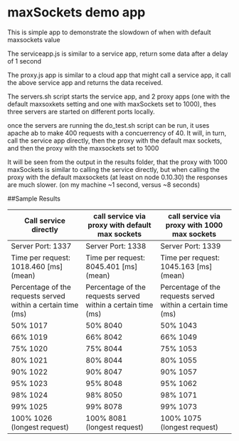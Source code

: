 # maxSockets demo app

This is simple app to demonstrate the slowdown of when with default maxsockets value

The serviceapp.js is similar to a service app, return some data after a delay of 1 second

The proxy.js app is similar to a cloud app that might call a service app, it call the above service app and returns the data received.

The servers.sh script starts the service app, and 2 proxy apps (one with the default maxsoxkets setting and one with maxSockets set to 1000), thes three servers are started on different ports locally.

once the servers are running the do_test.sh script can be run, it uses apache ab to make 400 requests with a concuerrency of 40.
It will, in turn, call the service app directly, then the proxy with the default max sockets, and then the proxy with the maxsockets set to 1000

It will be seen from the output in the results folder, that the proxy with 1000 maxSockets is similar to calling the service directly, but when calling the proxy with the default maxsockets (at least on node 0.10.30) the responses are much slower. (on my machine ~1 second, versus ~8 seconds)

##Sample Results

Call service directly|call service via proxy with default max sockets|call service via proxy with 1000 max sockets
---------------------| ---------------------| ---------------------
Server Port:            1337|Server Port:            1338|Server Port:            1339
Time per request:       1018.460 [ms] (mean)|Time per request:       8045.401 [ms] (mean)|Time per request:       1045.163 [ms] (mean)
Percentage of the requests served within a certain time (ms)|Percentage of the requests served within a certain time (ms)|Percentage of the requests served within a certain time (ms)
  50%   1017|  50%   8040|  50%   1043
  66%   1019|  66%   8042|  66%   1049
  75%   1020|  75%   8044|  75%   1053
  80%   1021|  80%   8044|  80%   1055
  90%   1022|  90%   8047|  90%   1057
  95%   1023|  95%   8048|  95%   1062
  98%   1024|  98%   8050|  98%   1071
  99%   1025|  99%   8078|  99%   1073
 100%   1026 (longest request)| 100%   8081 (longest request)| 100%   1075 (longest request)
